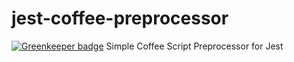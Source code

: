 # jest-coffee-preprocessor

[![Greenkeeper badge](https://badges.greenkeeper.io/nicolindemann/jest-coffee-preprocessor.svg)](https://greenkeeper.io/)
Simple Coffee Script Preprocessor for Jest
